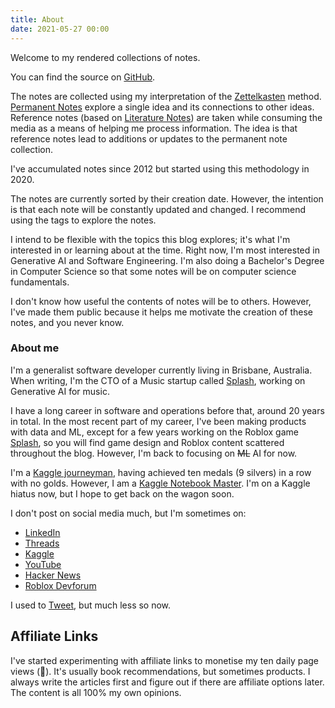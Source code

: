 ```yaml
---
title: About
date: 2021-05-27 00:00
---
```


Welcome to my rendered collections of notes.

You can find the source on [GitHub](https://github.com/lextoumbourou/notes).

The notes are collected using my interpretation of the [Zettelkasten](https://en.wikipedia.org/wiki/Zettelkasten) method. [Permanent Notes](/permanent-notes.html) explore a single idea and its connections to other ideas. Reference notes (based on [Literature Notes](/literature-notes.html)) are taken while consuming the media as a means of helping me process information. The idea is that reference notes lead to additions or updates to the permanent note collection.

I've accumulated notes since 2012 but started using this methodology in 2020.

The notes are currently sorted by their creation date. However, the intention is that each note will be constantly updated and changed. I recommend using the tags to explore the notes.

I intend to be flexible with the topics this blog explores; it's what I'm interested in or learning about at the time. Right now, I'm most interested in Generative AI and Software Engineering. I'm also doing a Bachelor's Degree in Computer Science so that some notes will be on computer science fundamentals.

I don't know how useful the contents of notes will be to others. However, I've made them public because it helps me motivate the creation of these notes, and you never know.

### About me

I'm a generalist software developer currently living in Brisbane, Australia. When writing, I'm the CTO of a Music startup called [Splash](https://www.splashmusic.com), working on Generative AI for music.

I have a long career in software and operations before that, around 20 years in total. In the most recent part of my career, I've been making products with data and ML, except for a few years working on the Roblox game [Splash](https://www.roblox.com/games/4936591712/SPLASH-Skate-Music#!/game-instances), so you will find game design and Roblox content scattered throughout the blog. However, I'm back to focusing on ~~ML~~ AI for now.

I'm a [Kaggle journeyman](https://www.kaggle.com/lextoumbourou/competitions?sort=recently+launched&tab=completed), having achieved ten medals (9 silvers) in a row with no golds. However, I am a [Kaggle Notebook Master](https://www.kaggle.com/lextoumbourou/code?userId=21102&sortBy=voteCount&tab=profile). I'm on a Kaggle hiatus now, but I hope to get back on the wagon soon.

I don't post on social media much, but I'm sometimes on:

- [LinkedIn](https://www.linkedin.com/in/lextoumbourou/)
- [Threads](https://www.threads.net/@lexisoninsta)
- [Kaggle](https://www.kaggle.com/lextoumbourou)
- [YouTube](https://www.youtube.com/channel/UCWVXR9GEEAoNiEEfkJU3MpA)
- [Hacker News](https://news.ycombinator.com/user?id=lexandstuff)
- [Roblox Devforum](https://devforum.roblox.com/u/lexandstuff)

I used to [Tweet](https://twitter.com/lexandstuff), but much less so now.

## Affiliate Links

I've started experimenting with affiliate links to monetise my ten daily page views (🚀). It's usually book recommendations, but sometimes products. I always write the articles first and figure out if there are affiliate options later. The content is all 100% my own opinions.